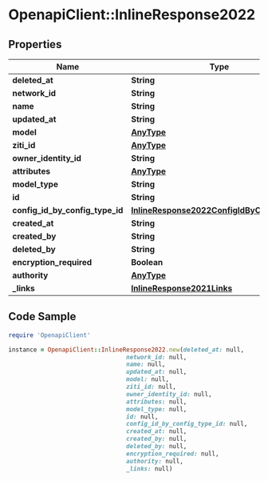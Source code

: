# OpenapiClient::InlineResponse2022

## Properties

Name | Type | Description | Notes
------------ | ------------- | ------------- | -------------
**deleted_at** | **String** |  | 
**network_id** | **String** |  | 
**name** | **String** |  | 
**updated_at** | **String** |  | 
**model** | [**AnyType**](.md) |  | 
**ziti_id** | [**AnyType**](.md) |  | 
**owner_identity_id** | **String** |  | 
**attributes** | [**AnyType**](.md) |  | 
**model_type** | **String** |  | 
**id** | **String** |  | 
**config_id_by_config_type_id** | [**InlineResponse2022ConfigIdByConfigTypeId**](InlineResponse2022ConfigIdByConfigTypeId.md) |  | 
**created_at** | **String** |  | 
**created_by** | **String** |  | 
**deleted_by** | **String** |  | 
**encryption_required** | **Boolean** |  | 
**authority** | [**AnyType**](.md) |  | 
**_links** | [**InlineResponse2021Links**](InlineResponse2021Links.md) |  | 

## Code Sample

```ruby
require 'OpenapiClient'

instance = OpenapiClient::InlineResponse2022.new(deleted_at: null,
                                 network_id: null,
                                 name: null,
                                 updated_at: null,
                                 model: null,
                                 ziti_id: null,
                                 owner_identity_id: null,
                                 attributes: null,
                                 model_type: null,
                                 id: null,
                                 config_id_by_config_type_id: null,
                                 created_at: null,
                                 created_by: null,
                                 deleted_by: null,
                                 encryption_required: null,
                                 authority: null,
                                 _links: null)
```


